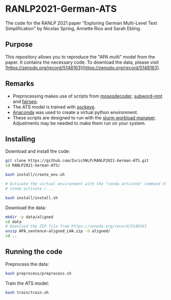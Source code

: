 # RANLP2021-German-ATS

The code for the RANLP 2021 paper "Exploring German Multi-Level Text Simplification" by Nicolas Spring, Annette Rios and Sarah Ebling.

## Purpose

This repository allows you to reproduce the "APA multi" model from the paper. It contains the necessary code. To download the data, please visit [https://zenodo.org/record/5148163](https://zenodo.org/record/5148163).

## Remarks

- Preprocessing makes use of scripts from [mosesdecoder](https://github.com/moses-smt/mosesdecoder), [subword-nmt](https://github.com/rsennrich/subword-nmt) and [fairseq](https://github.com/pytorch/fairseq).
- The ATS model is trained with [sockeye](https://github.com/awslabs/sockeye).
- [Anaconda](https://www.anaconda.com/) was used to create a virtual python environment.
- These scripts are designed to run with the [slurm workload manager](https://slurm.schedmd.com/documentation.html). Adjustments may be needed to make them run on your system.

## Installing

Download and install the code:

```bash
git clone https://github.com/ZurichNLP/RANLP2021-German-ATS.git
cd RANLP2021-German-ATS/

bash install/create_env.sh

# Activate the virtual environment with the "conda activate" command that is prompted
# conda activate /...

bash install/install.sh
```

Download the data:

```bash
mkdir -p data/aligned
cd data
# Download the ZIP file from https://zenodo.org/record/5148163
unzip APA_sentence-aligned_LHA.zip -d aligned/
cd ..
```

## Running the code

Preprocess the data:

```bash
bash preprocess/preprocess.sh
```

Train the ATS model:

```bash
bash train/train.sh
```

